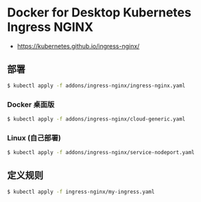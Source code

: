 # Docker for Desktop Kubernetes Ingress NGINX

* https://kubernetes.github.io/ingress-nginx/

## 部署

```bash
$ kubectl apply -f addons/ingress-nginx/ingress-nginx.yaml
```

### Docker 桌面版

```bash
$ kubectl apply -f addons/ingress-nginx/cloud-generic.yaml
```

### Linux (自己部署)

```bash
$ kubectl apply -f addons/ingress-nginx/service-nodeport.yaml
```

## 定义规则

```bash
$ kubectl apply -f ingress-nginx/my-ingress.yaml
```
